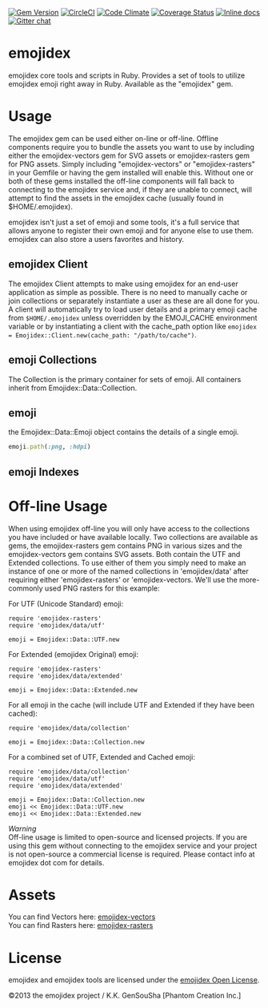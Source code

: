 [![Gem Version](https://badge.fury.io/rb/emojidex.png)](http://badge.fury.io/rb/emojidex)
[![CircleCI](https://circleci.com/gh/emojidex/emojidex.svg?style=svg)](https://circleci.com/gh/emojidex/emojidex)
[![Code Climate](https://codeclimate.com/github/emojidex/emojidex.png)](https://codeclimate.com/github/emojidex/emojidex)
[![Coverage Status](https://coveralls.io/repos/emojidex/emojidex/badge.svg?service=github)](https://coveralls.io/github/emojidex/emojidex)
[![Inline docs](http://inch-ci.org/github/emojidex/emojidex.png?branch=master)](http://inch-ci.org/github/emojidex/emojidex)
[![Gitter chat](https://badges.gitter.im/emojidex/emojidex.png)](https://gitter.im/emojidex/emojidex)

emojidex
========
emojidex core tools and scripts in Ruby. Provides a set of tools to utilize emojidex emoji right 
away in Ruby. Available as the "emojidex" gem.

Usage
=====
The emojidex gem can be used either on-line or off-line. Offline components require you to bundle 
the assets you want to use by including either the emojidex-vectors gem for SVG assets or 
emojidex-rasters gem for PNG assets. Simply including "emojidex-vectors" or "emojidex-rasters" in 
your Gemfile or having the gem installed will enable this. Without one or both of these gems 
installed the off-line components will fall back to connecting to the emojidex service and, if 
they are unable to connect, will attempt to find the assets in the emojidex cache (usually found 
in $HOME/.emojidex).

emojidex isn't just a set of emoji and some tools, it's a full service that allows anyone to 
register their own emoji and for anyone else to use them. emojidex can also store a users 
favorites and history.

emojidex Client
---------------
The emojidex Client attempts to make using emojidex for an end-user application as simple as 
possible. There is no need to manually cache or join collections or separately instantiate a 
user as these are all done for you. A client will automatically try to load user details and 
a primary emoji cache from ```$HOME/.emojidex``` unless overridden by the EMOJI_CACHE 
environment variable or by instantiating a client with the cache_path option like
```emojidex = Emojidex::Client.new(cache_path: "/path/to/cache")```.

emoji Collections
-----------------
The Collection is the primary container for sets of emoji. All containers inherit from 
Emojidex::Data::Collection.

emoji
-----
the Emojidex::Data::Emoji object contains the details of a single emoji.

```ruby
emoji.path(:png, :hdpi)
```

emoji Indexes
-------------


Off-line Usage
==============
When using emojidex off-line you will only have access to the collections you have included or 
have available locally. Two collections are available as gems, the emojidex-rasters gem contains 
PNG in various sizes and the emojidex-vectors gem contains SVG assets. Both contain the UTF and 
Extended collections. To use either of them you simply need to make an instance of one or more 
of the named collections in 'emojidex/data' after requiring either 'emojidex-rasters' or 
'emojidex-vectors. We'll use the more-commonly used PNG rasters for this example: 
  
For UTF (Unicode Standard) emoji:
```
require 'emojidex-rasters'
require 'emojidex/data/utf'

emoji = Emojidex::Data::UTF.new
```

For Extended (emojidex Original) emoji:
```
require 'emojidex-rasters'
require 'emojidex/data/extended'

emoji = Emojidex::Data::Extended.new
```

For all emoji in the cache (will include UTF and Extended if they have been cached):
```
require 'emojidex/data/collection'

emoji = Emojidex::Data::Collection.new
```

For a combined set of UTF, Extended and Cached emoji:
```
require 'emojidex/data/collection'
require 'emojidex/data/utf'
require 'emojidex/data/extended'

emoji = Emojidex::Data::Collection.new
emoji << Emojidex::Data::UTF.new
emoji << Emojidex::Data::Extended.new
```

*Warning*  
Off-line usage is limited to open-source and licensed projects. If you are using this gem without 
connecting to the emojidex service and your project is not open-source a commercial license 
is required. Please contact info at emojidex dot com for details.

Assets
======
You can find Vectors here: [emojidex-vectors](https://github.com/emojidex/emojidex-vectors)  
You can find Rasters here: [emojidex-rasters](https://github.com/emojidex/emojidex-rasters)

License
=======
emojidex and emojidex tools are licensed under the 
[emojidex Open License](https://www.emojidex.com/emojidex/emojidex_open_license).

©2013 the emojidex project / K.K. GenSouSha [Phantom Creation Inc.]
